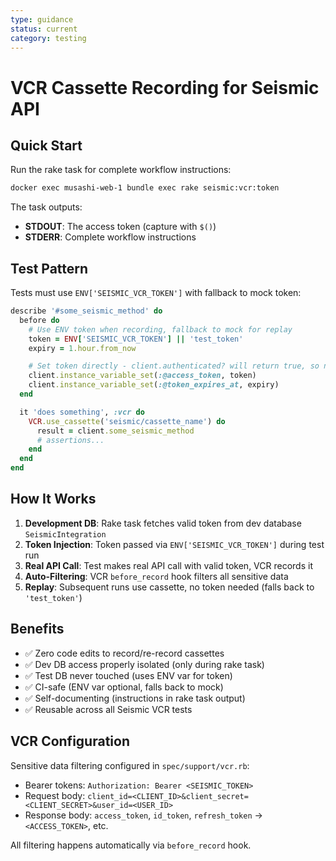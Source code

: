 ```yaml
---
type: guidance
status: current
category: testing
---
```


# VCR Cassette Recording for Seismic API

## Quick Start

Run the rake task for complete workflow instructions:

```bash
docker exec musashi-web-1 bundle exec rake seismic:vcr:token
```

The task outputs:
- **STDOUT**: The access token (capture with `$()`)
- **STDERR**: Complete workflow instructions

## Test Pattern

Tests must use `ENV['SEISMIC_VCR_TOKEN']` with fallback to mock token:

```ruby
describe '#some_seismic_method' do
  before do
    # Use ENV token when recording, fallback to mock for replay
    token = ENV['SEISMIC_VCR_TOKEN'] || 'test_token'
    expiry = 1.hour.from_now

    # Set token directly - client.authenticated? will return true, so no auth needed
    client.instance_variable_set(:@access_token, token)
    client.instance_variable_set(:@token_expires_at, expiry)
  end

  it 'does something', :vcr do
    VCR.use_cassette('seismic/cassette_name') do
      result = client.some_seismic_method
      # assertions...
    end
  end
end
```

## How It Works

1. **Development DB**: Rake task fetches valid token from dev database `SeismicIntegration`
2. **Token Injection**: Token passed via `ENV['SEISMIC_VCR_TOKEN']` during test run
3. **Real API Call**: Test makes real API call with valid token, VCR records it
4. **Auto-Filtering**: VCR `before_record` hook filters all sensitive data
5. **Replay**: Subsequent runs use cassette, no token needed (falls back to `'test_token'`)

## Benefits

- ✅ Zero code edits to record/re-record cassettes
- ✅ Dev DB access properly isolated (only during rake task)
- ✅ Test DB never touched (uses ENV var for token)
- ✅ CI-safe (ENV var optional, falls back to mock)
- ✅ Self-documenting (instructions in rake task output)
- ✅ Reusable across all Seismic VCR tests

## VCR Configuration

Sensitive data filtering configured in `spec/support/vcr.rb`:
- Bearer tokens: `Authorization: Bearer <SEISMIC_TOKEN>`
- Request body: `client_id=<CLIENT_ID>&client_secret=<CLIENT_SECRET>&user_id=<USER_ID>`
- Response body: `access_token`, `id_token`, `refresh_token` → `<ACCESS_TOKEN>`, etc.

All filtering happens automatically via `before_record` hook.
